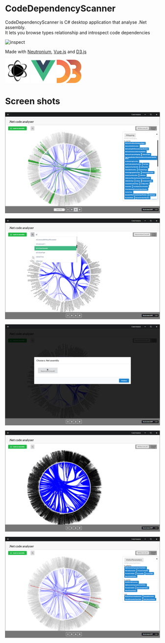 CodeDependencyScanner
====================

CodeDependencyScanner is C# desktop application that analyse .Net assembly.<br>
It lets you browse types relationship and introspect code dependencies <br>

![inspect](./images/scanner.gif)


Made with [Neutronium](https://github.com/NeutroniumCore/Neutronium), [Vue.js]() and [D3.js]()

<p>
    <img width="80"src="./logo/Neutronium.png">
    <img width="80"src="./logo/Vue.png">
    <img width="80"src="./logo/D3.jpg">
</p>



# Screen shots

![inspect](./images/I1.png)

![inspect](./images/I5.png)

![inspect](./images/I4.png)

![inspect](./images/I2.png)

![inspect](./images/I3.png)
